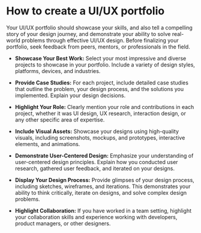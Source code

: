 # How to create a UI/UX portfolio

Your UI/UX portfolio should showcase your skills, and also tell a compelling story of your design journey, and demonstrate your ability to solve real-world problems through effective UI/UX design. Before finalizing your portfolio, seek feedback from peers, mentors, or professionals in the field.

* **Showcase Your Best Work:** Select your most impressive and diverse projects to showcase in your portfolio. Include a variety of design styles, platforms, devices, and industries.

* **Provide Case Studies:** For each project, include detailed case studies that outline the problem, your design process, and the solutions you implemented. Explain your design decisions.

* **Highlight Your Role:** Clearly mention your role and contributions in each project, whether it was UI design, UX research, interaction design, or any other specific area of expertise.

* **Include Visual Assets:** Showcase your designs using high-quality visuals, including screenshots, mockups, and prototypes, interactive elements, and animations.

* **Demonstrate User-Centered Design:** Emphasize your understanding of user-centered design principles. Explain how you conducted user research, gathered user feedback, and iterated on your designs.

* **Display Your Design Process:** Provide glimpses of your design process, including sketches, wireframes, and iterations. This demonstrates your ability to think critically, iterate on designs, and solve complex design problems.

* **Highlight Collaboration:** If you have worked in a team setting, highlight your collaboration skills and experience working with developers, product managers, or other designers.
